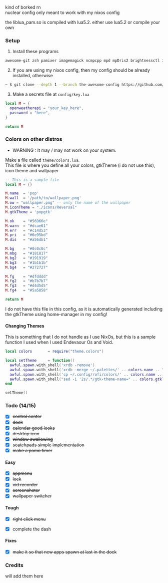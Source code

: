 kind of borked rn <br>
nuclear config only meant to work with my nixos config<br>

the liblua_pam.so is compiled with lua5.2. either use lua5.2 or compile your own

### Setup

1. Install these programs
```txt
awesome-git zsh pamixer imagemagick ncmpcpp mpd mpDris2 brightnessctl inotifywait uptime brillo networkmanager bluetoothctl picom
```

2. If you are using my nixos config, then my config should be already installed, otherwise
```bash
~ $ git clone --depth 1 --branch the-awesome-config https://github.com/chadcat5207/fuyu ~/.config/awesome
```

3. Make a secrets file at `config/key.lua`
```lua
local M = {
  openweatherapi = "your_key_here",
  password = "here",
}

return M
```

### Colors on other distros

+ WARNING : It may / may not work on your system.

Make a file called `theme/colors.lua`. <br>
This file is where you define all your colors, gtkTheme (i do not use this), icon theme and wallpaper

```lua
-- This is a sample file
local M = {}

M.name  = 'pop'
M.wall  = '/path/to/wallpaper.png'
M.ow = "wallpaper.png" -- only the name of the wallpaper
M.iconTheme = "./icons/Reversal"
M.gtkTheme = 'popgtk'

M.ok    = "#56966e"
M.warn  = "#dcae61"
M.err   = "#c14d53"
M.pri   = "#6e95bd"
M.dis   = "#a56db1"

M.bg    = "#0c0c0c"
M.mbg   = "#181817"
M.bg2   = "#191919"
M.bg3   = "#1b1b1b"
M.bg4   = "#272727"

M.fg    = "#dfdddd"
M.fg2   = "#b7b7b7"
M.fg3   = "#d4d5d5"
M.fg4   = "#5a5858"

return M
```

I do not have this file in this config, as it is automatically generated including the gtkTheme using home-manager in my config! <br>

#### Changing Themes
This is something that I do not handle as I use NixOs, but this is a sample function I used when I used Endevaour Os and Void.
```lua
local colors       = require("theme.colors")

local setTheme     = function()
  awful.spawn.with_shell('xrdb -remove')
  awful.spawn.with_shell('xrdb -merge ~/.palettes/' .. colors.name .. " && kill -USR1 $(pidof st)")
  awful.spawn.with_shell('cp ~/.config/rofi/colors/' .. colors.name .. '.rasi ~/.config/rofi/colors.rasi')
  awful.spawn.with_shell("sed -i '2s/.*/gtk-theme-name=" .. colors.gtkTheme .. "/g' ~/.config/gtk-3.0/settings.ini")
end

setTheme()
```

### Todo (14/15)
- [x] ~~control center~~
- [x] ~~dock~~
- [x] ~~calendar good looks~~
- [x] ~~desktop icon~~
- [x] ~~window swallowing~~
- [x] ~~scatchpads simple implementation~~
- [x] ~~make a pomo timer~~

#### Easy
- [x] ~~appmenu~~
- [x] ~~lock~~
- [x] ~~vid recorder~~
- [x] ~~screenshoter~~
- [x] ~~wallpaper switcher~~

#### Tough
- [x] ~~right click menu~~
- [x] complete the dash


#### Fixes
- [x] ~~make it so that new apps spawn at last in the dock~~

### Credits
will add them here
